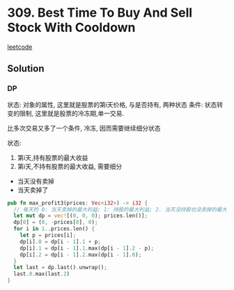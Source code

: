 # 309. Best Time To Buy And Sell Stock With Cooldown

[leetcode](https://leetcode-cn.com/problems/best-time-to-buy-and-sell-stock-with-cooldown/)

## Solution

### DP

状态: 对象的属性, 这里就是股票的第i天价格, 与是否持有, 两种状态
条件: 状态转变的限制, 这里就是股票的冷冻期,单一交易.

比多次交易又多了一个条件, 冷冻, 因而需要继续细分状态

状态:
1. 第i天,持有股票的最大收益
2. 第i天,不持有股票的最大收益, 需要细分
  - 当天没有卖掉
  - 当天卖掉了

```rs
pub fn max_profit3(prices: Vec<i32>) -> i32 {
  // 每天的 0: 当天卖掉的最大利益; 1: 持股的最大利益; 2. 当天没持股也没卖掉的最大利益
  let mut dp = vec![(0, 0, 0); prices.len()];
  dp[0] = (0, -prices[0], 0);
  for i in 1..prices.len() {
    let p = prices[i];
    dp[i].0 = dp[i - 1].1 + p;
    dp[i].1 = dp[i - 1].1.max(dp[i - 1].2 - p);
    dp[i].2 = dp[i - 1].2.max(dp[i - 1].0);
  }
  let last = dp.last().unwrap();
  last.0.max(last.2)
}

```

###